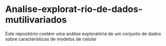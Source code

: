 # Analise-explorat-rio-de-dados-mutilivariados
Este repositório contém uma análise exploratória de um conjunto de dados sobre características de modelos de celular
